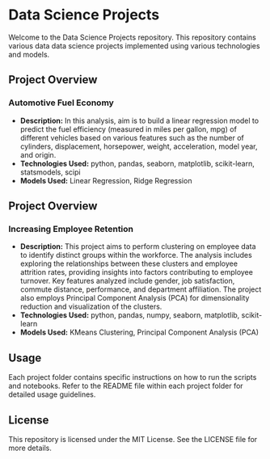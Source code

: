 # Data Science Projects
Welcome to the Data Science Projects repository. This repository contains various data data science projects implemented using various technologies and models.

## Project Overview
### Automotive Fuel Economy
- **Description:** In this analysis, aim is to build a linear regression model to predict the fuel efficiency (measured in miles per gallon, mpg) of different vehicles based on various features such as the number of cylinders, displacement, horsepower, weight, acceleration, model year, and origin.
- **Technologies Used:** python, pandas, seaborn, matplotlib, scikit-learn, statsmodels, scipi
- **Models Used:** Linear Regression, Ridge Regression

## Project Overview
### Increasing Employee Retention
- **Description:** This project aims to perform clustering on employee data to identify distinct groups within the workforce. The analysis includes exploring the relationships between these clusters and employee attrition rates, providing insights into factors contributing to employee turnover. Key features analyzed include gender, job satisfaction, commute distance, performance, and department affiliation. The project also employs Principal Component Analysis (PCA) for dimensionality reduction and visualization of the clusters.
- **Technologies Used:** python, pandas, numpy, seaborn, matplotlib, scikit-learn
- **Models Used:** KMeans Clustering, Principal Component Analysis (PCA)

## Usage
Each project folder contains specific instructions on how to run the scripts and notebooks. Refer to the README file within each project folder for detailed usage guidelines.

## License
This repository is licensed under the MIT License. See the LICENSE file for more details.


